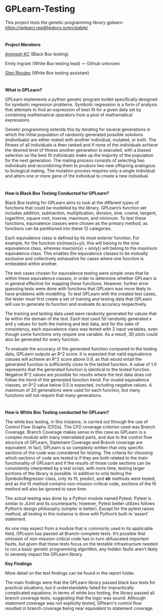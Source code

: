 # GPLearn-Testing
This project tests the genetic programming library gplearn: https://gplearn.readthedocs.io/en/stable/


#
**Project Members**

[Animesh KC](https://github.com/AnimeshKC) (Black Box testing)

Emily Ingram (White Box testing lead) — Github unknown 

[Glen Rhodes](https://github.com/glnnrhodes "Github link") (White Box testing assistant)

#
**What is GPLearn?**

GPLearn implements a python genetic program toolkit specifically designed for symbolic regression problems. Symbolic regression is a form of analysis that attempts to find an expression of best fit for a given data set by combining mathematical operators from a pool of mathematical expressions. 

Genetic programming extends this by iterating for several generations in which the initial population of randomly generated possible solutions (individuals) are either mated with another individual, mutated, or both. The fitness of all individuals is then ranked and if none of the individuals achieve the desired level of fitness another generation is executed, with a biased selection so the best fit individuals make up the majority of the population for the next generation. The mating process consists of selecting two individuals and recombining them to produce two new offspring analogous to biological mating. The mutation process requires only a single individual and alters one or more gene of the individual to create a new individual. 	

#
**How is Black Box Testing Conducted for GPLearn?**

Black Box testing for GPLearn aims to look at the different types of functions that could be modelled by the library. GPLearn’s function set includes addition, subtraction, multiplication, division, sine, cosine, tangent, logarithm, square root, inverse, maximum, and minimum. To test these functions, equivalence classes were chosen as the primary method, as functions can be partitioned into these 12 categories. 

Each equivalence class is defined by its most exterior function. For example, for the function sin(max(x+y)), this will belong to the sine equivalence class, whereas max(sin(x) + sin(y)) will belong to the maximum equivalence class. This enables the equivalence classes to be mutually exclusive and collectively exhaustive for cases where one function is embedded within another. 

The test cases chosen for equivalence testing were simple ones that lie within these equivalence classes, in order to determine whether GPLearn is in general effective for mapping these functions. However, further error guessing tests were done with functions that GPLearn was more likely to have problems with modelling. To test GPLearn with the created test cases, the tester must first create a set of training and testing data that GPLearn will use to generate its function and evaluate its accuracy respectively. 

The training and testing data used were randomly generated for values that lie within the domain of the test. Each test used 50 randomly generated x and y values for both the training and test data, and for the sake of consistency, each equivalence class was tested with 2 input variables, even though some functions only require one variable. As a result, 3D plots could also be generated for every function. 

To evaluate the accuracy of the generated function compared to the testing data, GPLearn outputs an R^2 score. It is expected that valid equivalence classes will achieve an R^2 score above 0.9, as that would entail the generated function is sufficiently close to the tested function. A value of 1.0  represents that the generated function is identical to the tested function. Negative R^2 values are possible for results where the test data does not follow the trend of the generated function trend. For invalid equivalence classes, an R^2 value below 0.5 is expected, including negative values. A maximum of 20 generations were used for each function, but many functions will not require that many generations. 

#
**How is White Box Testing conducted for GPLearn?**

The white box testing, in this instance, is carried out through the use of Control Flow Graphs (CFDs). The CFD coverage criterion used was Branch Coverage. Branch Coverage makes sense in this case as GPLearn is a complex module with many interrelated parts, and due to the control flow structure of GPLearn, Statement Coverage and Branch coverage are equivalent. In fact, GPLearn is so complexly written that only specific sections of the code was considered for testing. The criteria for choosing which sections of code are tested is if they are both related to the main functionality of GPLearn and if the results of those code sections can be consistently interpreted by a test script; with more time, testing larger portions of the library is possible.  In addition to only testing the SymbolicRegressor class, only its fit, predict, and __str__ methods were tested, and as the fit method contains non-mission-critical code, sections of the fit method will also be ignored to save time. 

The actual testing was done by a Python module named Pytest. Pytest is similar to JUnit and its counterparts; however, Pytest better utilizes follows Python’s design philosophy (simpler is better). Except for the pytest.raises method, all testing in this instance is done with Python’s built-in ‘assert’ statement. 
	
As one may expect from a module that is commonly used in its applicable field, GPLearn has passed all Branch-complete tests. It’s possible that omission of non-mission-critical code has in-turn obfuscated important faults, but given that these tests focus on the testable infrastructure needed to run a basic genetic programming algorithm, any hidden faults aren’t likely to severely impact the GPLearn library.

**Key Findings**

More detail on the test findings can be found in the report folder. 

The main findings were that the GPLearn library passed black box tests for practical situations, but it understandably failed for impractically complicated equations. In terms of white box testing, the library passed all branch coverage tests, suggesting that the logic was sound. Although statement coverage was not explicitly tested, GPlearn's control flow resulted in branch coverage being near equivalent to statement coverage. 

